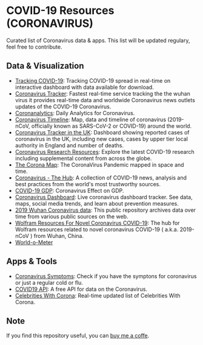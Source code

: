 # COVID-19 Resources (CORONAVIRUS)

Curated list of Coronavirus data & apps. This list will be updated regulary, feel free to contribute.


## Data & Visualization
- [Tracking COVID-19](https://www.arcgis.com/apps/opsdashboard/index.html#/bda7594740fd40299423467b48e9ecf6): Tracking COVID-19 spread in real-time on interactive dashboard with data available for download.
- [Coronavirus Tracker](https://thevirustracker.com/): Fastest real-time service tracking the the wuhan virus it provides real-time data and worldwide Coronavirus news outlets updates of the COVID-19 Coronavirus.
- [Coronanalytics](https://coronanalytics.com/): Daily Analytics for Coronavirus.
- [Coronavirus Timeline](https://bnonews.com/index.php/2020/02/the-latest-coronavirus-cases/): Map, data and timeline of coronavirus (2019-nCoV, officially known as SARS-CoV-2 or COVID-19) around the world.
- [Coronavirus Tracker in the UK](https://www.gov.uk/government/publications/covid-19-track-coronavirus-cases): Dashboard showing reported cases of coronavirus in the UK, including new cases, cases by upper tier local authority in England and number of deaths.
- [Coronavirus Research Resources](https://pages.semanticscholar.org/coronavirus-research): Explore the latest COVID-19 research including supplemental content from across the globe.
- [The Corona Map](https://www.thecoronamap.com/): The CoronaVirus Pandemic mapped in space and time.
- [Coronavirus - The Hub](https://flipboard.com/@health/coronavirus-the-hub-mbc9fs4t93llu0mb): A collection of COVID-19 news, analysis and best practices from the world's most trustworthy sources.
- [COVID-19 GDP](https://coronavirus.clevermaps.io/): Coronavirus Effect on GDP.
- [Coronavirus Dashboard](https://ncov2019.live/): Live coronavirus dashboard tracker. See data, maps, social media trends, and learn about prevention measures.
- [2019 Wuhan Coronavirus data](https://github.com/globalcitizen/2019-wuhan-coronavirus-data/): This public repository archives data over time from various public sources on the web.
- [Wolfram Resources For Novel Coronavirus COVID-19](https://community.wolfram.com/groups/-/m/t/1872608): The hub for Wolfram resources related to novel coronavirus COVID-19 ( a.k.a. 2019-nCoV ) from Wuhan, China.
- [World-o-Meter](https://www.worldometers.info/coronavirus/)

## Apps & Tools
- [Coronavirus Symptoms](https://www.coronavirus-signs-and-symptoms.com/): Check if you have the symptons for coronavirus or just a regular cold or flu.
- [COVID19 API](https://covid19api.com/): A free API for data on the Coronavirus.
- [Celebrities With Corona](https://www.celebritieswithcorona.com/): Real-time updated list of Celebrities With Corona.

## Note
If you find this repository useful, you can [buy me a coffe](https://ko-fi.com/bayualsyah).
